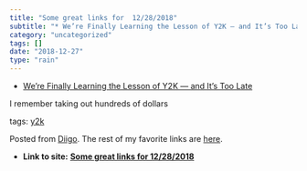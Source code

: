 ```yaml
---
title: "Some great links for  12/28/2018"
subtitle: "* We’re Finally Learning the Lesson of Y2K — and It’s Too Late"
category: "uncategorized"
tags: []
date: "2018-12-27"
type: "rain"
---
```

* [We’re Finally Learning the Lesson of Y2K — and It’s Too Late](<https://link.medium.com/b3wRq9eHZS>)

I remember taking out hundreds of dollars

tags: [y2k](<https://www.diigo.com/user/pitosalas/y2k>)

Posted from [Diigo](<https://www.diigo.com>). The rest of my favorite links
are [here](<https://www.diigo.com/user/pitosalas>).


* **Link to site:** **[Some great links for  12/28/2018](None)**